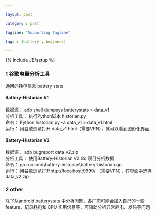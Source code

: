 ```yaml
---

layout: post

category : post

tagline: "Supporting tagline"

tags : [battery , beginner]

---
```


{% include JB/setup %}


### 1 谷歌电量分析工具
通用的耗电信息 battery stats

#### Battery-Historian V1

数据源：         adb shell dumpsys batterystats > data_v1   
分析工具：     执行Python脚本 historian.py   
命令：              Python historian.py –a data_v1 > data_v1.html  
运行：              用谷歌浏览打开 data_v1.html（需要VPN），就可以看到图形化界面   

#### Battery-Historian V2

数据源：         adb bugreport data_v2.zip    
分析工具：     使用Battery-Historian V2 Go 项目分析数据   
命令：              go run cmd\battery-historian\battery-historian.go  
运行：              用谷歌浏览打开http://localhost:9999/ （需要VPN），在界面中选择data_v2.zip


### 2 other
除了从android batterystats 中分析问题，各厂商可能会加入自己的一些feature，记录耗电和 CPU 实用信息等，可辅助分析异常耗电、发热等问题


